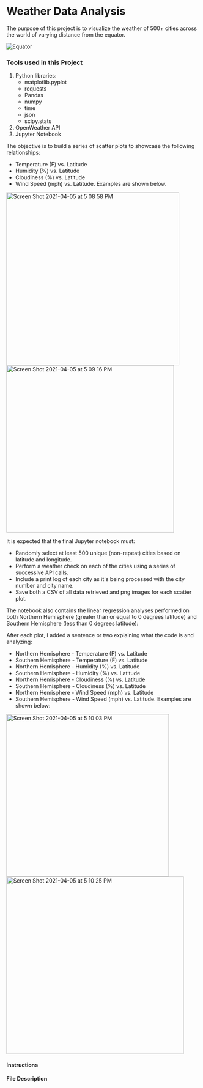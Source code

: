 # Weather Data Analysis

The purpose of this project is to visualize the weather of 500+ cities across the world of varying distance from the equator.


![Equator](Images/equatorsign.png)

### Tools used in this Project
1.  Python libraries:
    - matplotlib.pyplot
    - requests
    - Pandas
    - numpy
    - time
    - json
    - scipy.stats
2.  OpenWeather API
3.  Jupyter Notebook

The objective is to build a series of scatter plots to showcase the following relationships:

* Temperature (F) vs. Latitude
* Humidity (%) vs. Latitude
* Cloudiness (%) vs. Latitude
* Wind Speed (mph) vs. Latitude. Examples are shown below.
<img width="452" alt="Screen Shot 2021-04-05 at 5 08 58 PM" src="https://user-images.githubusercontent.com/71471355/113524060-609def80-9569-11eb-964a-e89bb395c9d8.png">
<img width="438" alt="Screen Shot 2021-04-05 at 5 09 16 PM" src="https://user-images.githubusercontent.com/71471355/113524061-61cf1c80-9569-11eb-8752-3b6d045d775f.png">


It is expected that the final Jupyter notebook must:

* Randomly select at least 500 unique (non-repeat) cities based on latitude and longitude.
* Perform a weather check on each of the cities using a series of successive API calls.
* Include a print log of each city as it's being processed with the city number and city name.
* Save both a CSV of all data retrieved and png images for each scatter plot.

The notebook also contains the linear regression analyses performed on both Northern Hemisphere (greater than or equal to 0 degrees latitude) and Southern Hemisphere (less than 0 degrees latitude):

After each plot, I added a sentence or two explaining what the code is and analyzing:

* Northern Hemisphere - Temperature (F) vs. Latitude
* Southern Hemisphere - Temperature (F) vs. Latitude
* Northern Hemisphere - Humidity (%) vs. Latitude
* Southern Hemisphere - Humidity (%) vs. Latitude
* Northern Hemisphere - Cloudiness (%) vs. Latitude
* Southern Hemisphere - Cloudiness (%) vs. Latitude
* Northern Hemisphere - Wind Speed (mph) vs. Latitude
* Southern Hemisphere - Wind Speed (mph) vs. Latitude. Examples are shown below:

<img width="425" alt="Screen Shot 2021-04-05 at 5 10 03 PM" src="https://user-images.githubusercontent.com/71471355/113524079-85926280-9569-11eb-8f3f-69e1a98dfc93.png">
<img width="464" alt="Screen Shot 2021-04-05 at 5 10 25 PM" src="https://user-images.githubusercontent.com/71471355/113524080-86c38f80-9569-11eb-8231-630d84a09350.png">


#### Instructions



#### File Description
